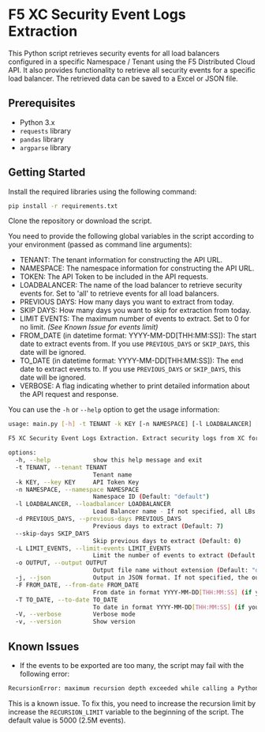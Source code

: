 # F5 XC Security Event Logs Extraction

This Python script retrieves security events for all load balancers configured in a specific Namespace / Tenant using the F5 Distributed Cloud API. It also provides functionality to retrieve all security events for a specific load balancer. The retrieved data can be saved to a Excel or JSON file.

## Prerequisites

- Python 3.x
- `requests` library
- `pandas` library
- `argparse` library

## Getting Started

Install the required libraries using the following command:

```bash
pip install -r requirements.txt
```

Clone the repository or download the script.

You need to provide the following global variables in the script according to your environment (passed as command line arguments):

- TENANT: The tenant information for constructing the API URL.
- NAMESPACE: The namespace information for constructing the API URL.
- TOKEN: The API Token to be included in the API requests.
- LOADBALANCER: The name of the load balancer to retrieve security events for. Set to 'all' to retrieve events for all load balancers.
- PREVIOUS DAYS: How many days you want to extract from today.
- SKIP DAYS: How many days you want to skip for extraction from today.
- LIMIT EVENTS: The maximum number of events to extract. Set to 0 for no limit. _(See Known Issue for events limit)_
- FROM_DATE (in datetime format: YYYY-MM-DD[THH:MM:SS]): The start date to extract events from. If you use `PREVIOUS_DAYS` or `SKIP_DAYS`, this date will be ignored.
- TO_DATE (in datetime format: YYYY-MM-DD[THH:MM:SS]): The end date to extract events to. If you use `PREVIOUS_DAYS` or `SKIP_DAYS`, this date will be ignored.
- VERBOSE: A flag indicating whether to print detailed information about the API request and response.

You can use the `-h` or `--help` option to get the usage information:

```bash
usage: main.py [-h] -t TENANT -k KEY [-n NAMESPACE] [-l LOADBALANCER] [-d PREVIOUS_DAYS] [--skip-days SKIP_DAYS] [-L LIMIT_EVENTS] [-o OUTPUT] [-j] [-F FROM_DATE] [-T TO_DATE] [-V] [-v]

F5 XC Security Event Logs Extraction. Extract security logs from XC for a given tenant and save them to a JSON or Excel file.

options:
  -h, --help            show this help message and exit
  -t TENANT, --tenant TENANT
                        Tenant name
  -k KEY, --key KEY     API Token Key
  -n NAMESPACE, --namespace NAMESPACE
                        Namespace ID (Default: "default")
  -l LOADBALANCER, --loadbalancer LOADBALANCER
                        Load Balancer name - If not specified, all LBs will be extracted
  -d PREVIOUS_DAYS, --previous-days PREVIOUS_DAYS
                        Previous days to extract (Default: 7)
  --skip-days SKIP_DAYS
                        Skip previous days to extract (Default: 0)
  -L LIMIT_EVENTS, --limit-events LIMIT_EVENTS
                        Limit the number of events to extract (Default: No limit)
  -o OUTPUT, --output OUTPUT
                        Output file name without extension (Default: "data")
  -j, --json            Output in JSON format. If not specified, the output will be in Excel format
  -F FROM_DATE, --from-date FROM_DATE
                        From date in format YYYY-MM-DD[THH:MM:SS] (if you use --previous-days, this date will be ignored)
  -T TO_DATE, --to-date TO_DATE
                        To date in format YYYY-MM-DD[THH:MM:SS] (if you use --previous-days, this date will be ignored)
  -V, --verbose         Verbose mode
  -v, --version         Show version
```

## Known Issues

- If the events to be exported are too many, the script may fail with the following error:

```bash
RecursionError: maximum recursion depth exceeded while calling a Python object
```

This is a known issue. To fix this, you need to increase the recursion limit by increase the `RECURSION_LIMIT` variable to the beginning of the script. The default value is 5000 (2.5M events).
